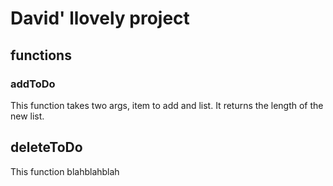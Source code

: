 # David' llovely project

## functions

### addToDo

This function takes two args, item to add and list. It returns the length of the new list.

## deleteToDo

This function blahblahblah
